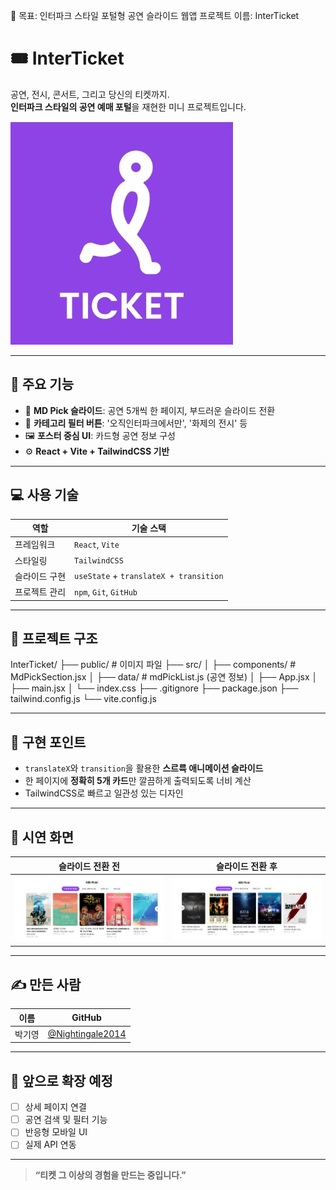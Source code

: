 🎯 목표: 인터파크 스타일 포털형 공연 슬라이드 웹앱
프로젝트 이름: InterTicket

# 🎟️ InterTicket

공연, 전시, 콘서트, 그리고 당신의 티켓까지.  
**인터파크 스타일의 공연 예매 포털**을 재현한 미니 프로젝트입니다.

![InterTicket Screenshot](./public/images/interpark.png) <!-- 대표 이미지 경로 조정 가능 -->

---

## 🚀 주요 기능

- 🎯 **MD Pick 슬라이드**: 공연 5개씩 한 페이지, 부드러운 슬라이드 전환
- 🎨 **카테고리 필터 버튼**: '오직인터파크에서만', '화제의 전시' 등
- 🖼️ **포스터 중심 UI**: 카드형 공연 정보 구성
- ⚙️ **React + Vite + TailwindCSS 기반**

---

## 💻 사용 기술

| 역할 | 기술 스택 |
|------|-----------|
| 프레임워크 | `React`, `Vite` |
| 스타일링 | `TailwindCSS` |
| 슬라이드 구현 | `useState` + `translateX + transition` |
| 프로젝트 관리 | `npm`, `Git`, `GitHub` |

---

## 📂 프로젝트 구조

InterTicket/ ├── public/ # 이미지 파일 ├── src/ │ ├── components/ # MdPickSection.jsx │ ├── data/ # mdPickList.js (공연 정보) │ ├── App.jsx │ ├── main.jsx │ └── index.css ├── .gitignore ├── package.json ├── tailwind.config.js └── vite.config.js


---

## 🌟 구현 포인트

- `translateX`와 `transition`을 활용한 **스르륵 애니메이션 슬라이드**
- 한 페이지에 **정확히 5개 카드**만 깔끔하게 출력되도록 너비 계산
- TailwindCSS로 빠르고 일관성 있는 디자인

---

## 📸 시연 화면

| 슬라이드 전환 전                                   | 슬라이드 전환 후                                 |
|---------------------------------------------|-------------------------------------------|
| ![before](./public/images/slide_before.png) | ![after](./public/images/slide_after.png) |

---

## ✍️ 만든 사람

| 이름 | GitHub |
|------|--------|
| 박기영 | [@Nightingale2014](https://github.com/Nightingale2014) |

---

## 🤍 앞으로 확장 예정

- [ ] 상세 페이지 연결
- [ ] 공연 검색 및 필터 기능
- [ ] 반응형 모바일 UI
- [ ] 실제 API 연동

---

> **“티켓 그 이상의 경험을 만드는 중입니다.”**



